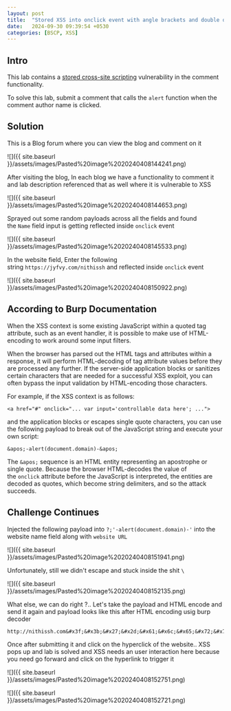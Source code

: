 ```yaml
---
layout: post
title:  "Stored XSS into onclick event with angle brackets and double quotes HTML-encoded"
date:   2024-09-30 09:39:54 +0530
categories: [BSCP, XSS]
---
```


## Intro

This lab contains a [stored cross-site scripting](https://portswigger.net/web-security/cross-site-scripting/stored) vulnerability in the comment functionality.

To solve this lab, submit a comment that calls the `alert` function when the comment author name is clicked.

  

## Solution

This is a Blog forum where you can view the blog and comment on it

  

![]({{ site.baseurl }}/assets/images/Pasted%20image%2020240408144241.png)  

  

After visiting the blog, In each blog we have a functionality to comment it and lab description referenced that as well where it is vulnerable to XSS

  

![]({{ site.baseurl }}/assets/images/Pasted%20image%2020240408144653.png)  

  

  

Sprayed out some random payloads across all the fields and found the `Name` field input is getting reflected inside `onclick` event

  

![]({{ site.baseurl }}/assets/images/Pasted%20image%2020240408145533.png)  

  

In the website field, Enter the following string `https://jyfvy.com/nithissh` and reflected inside `onclick` event

  

![]({{ site.baseurl }}/assets/images/Pasted%20image%2020240408150922.png)  

  

###   

## According to Burp Documentation

When the XSS context is some existing JavaScript within a quoted tag attribute, such as an event handler, it is possible to make use of HTML-encoding to work around some input filters.

  

When the browser has parsed out the HTML tags and attributes within a response, it will perform HTML-decoding of tag attribute values before they are processed any further. If the server-side application blocks or sanitizes certain characters that are needed for a successful XSS exploit, you can often bypass the input validation by HTML-encoding those characters.

  

For example, if the XSS context is as follows:

`<a href="#" onclick="... var input='controllable data here'; ...">`

and the application blocks or escapes single quote characters, you can use the following payload to break out of the JavaScript string and execute your own script:

`&apos;-alert(document.domain)-&apos;`

The `&apos;` sequence is an HTML entity representing an apostrophe or single quote. Because the browser HTML-decodes the value of the `onclick` attribute before the JavaScript is interpreted, the entities are decoded as quotes, which become string delimiters, and so the attack succeeds.

  

## Challenge Continues

Injected the following payload into `?;'-alert(document.domain)-'` into the website name field along with `website URL`

  

  

![]({{ site.baseurl }}/assets/images/Pasted%20image%2020240408151941.png)  

  

Unfortunately, still we didn't escape and stuck inside the shit `\`⁠

  

![]({{ site.baseurl }}/assets/images/Pasted%20image%2020240408152135.png)  

  

What else, we can do right ?.. Let's take the payload and HTML encode and send it again and payload looks like this after HTML encoding usig burp decoder

  

```
http://nithissh.com&#x3f;&#x3b;&#x27;&#x2d;&#x61;&#x6c;&#x65;&#x72;&#x74;&#x28;&#x64;&#x6f;&#x63;&#x75;&#x6d;&#x65;&#x6e;&#x74;&#x2e;&#x64;&#x6f;&#x6d;&#x61;&#x69;&#x6e;&#x29;&#x2d;&#x27;
```

  

Once after submitting it and click on the hyperclick of the website.. XSS pops up and lab is solved and XSS needs an user interaction here because you need go forward and click on the hyperlink to trigger it

  

  

![]({{ site.baseurl }}/assets/images/Pasted%20image%2020240408152751.png)  

  

![]({{ site.baseurl }}/assets/images/Pasted%20image%2020240408152721.png)